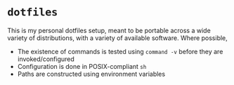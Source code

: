 # `dotfiles`

This is my personal dotfiles setup, meant to be portable across a wide variety of distributions, with a variety of available software. Where possible,
* The existence of commands is tested using `command -v` before they are invoked/configured
* Configuration is done in POSIX-compliant `sh`
* Paths are constructed using environment variables
